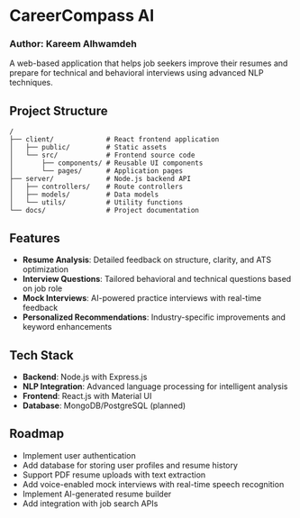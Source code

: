# CareerCompass AI
### Author: Kareem Alhwamdeh

A web-based application that helps job seekers improve their resumes and prepare for technical and behavioral interviews using advanced NLP techniques.

## Project Structure
```
/
├── client/             # React frontend application
│   ├── public/         # Static assets
│   └── src/            # Frontend source code
│       ├── components/ # Reusable UI components
│       └── pages/      # Application pages
├── server/             # Node.js backend API
│   ├── controllers/    # Route controllers
│   ├── models/         # Data models
│   └── utils/          # Utility functions
└── docs/               # Project documentation
```

## Features

- **Resume Analysis**: Detailed feedback on structure, clarity, and ATS optimization
- **Interview Questions**: Tailored behavioral and technical questions based on job role
- **Mock Interviews**: AI-powered practice interviews with real-time feedback
- **Personalized Recommendations**: Industry-specific improvements and keyword enhancements

## Tech Stack

- **Backend**: Node.js with Express.js
- **NLP Integration**: Advanced language processing for intelligent analysis
- **Frontend**: React.js with Material UI
- **Database**: MongoDB/PostgreSQL (planned)

## Roadmap

- Implement user authentication
- Add database for storing user profiles and resume history
- Support PDF resume uploads with text extraction
- Add voice-enabled mock interviews with real-time speech recognition
- Implement AI-generated resume builder
- Add integration with job search APIs